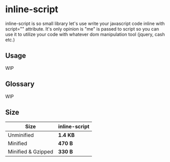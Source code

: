 
# inline-script

inline-script is so small library let's use write your javascript code inline with script="" attribute. It's only opinion is "me" is passed to script so you can use it to utilize your code with whatever dom manipulation tool (jquery, cash etc.)

## Usage 
WIP 
##  Glossary
WIP 


## Size

| Size               | inline-script |
| ------------------ | -----------   |
| Unminified         | **1.4 KB**    |
| Minified           | **470 B**     |
| Minified & Gzipped | **330 B**     |

